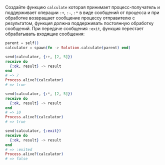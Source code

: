 
Создайте функцию `calculate` которая принимает процесс-получатель и поддерживает операции `:+`, `:-`, `:*` в виде сообщений от процесса и при обработке возвращает сообщение процессу отправителю с результатом, функция должна поддерживать постоянную обработку сообщений. При передаче сообщения `:exit`, функция перестает обрабатывать входящие сообщения:

```elixir
parent = self()
calculator = spawn(fn -> Solution.calculate(parent) end)

send(calculator, {:+, [2, 5]})
receive do
  {:ok, result} -> result
end
# => 7
Process.alive?(calculator)
# => true

send(calculator, {:*, [2, 5]})
receive do
  {:ok, result} -> result
end
# => 10
Process.alive?(calculator)
# => true

send(calculator, {:exit})
receive do
  {:ok, result} -> result
end
# => :exited
Process.alive?(calculator)
# => false
```

